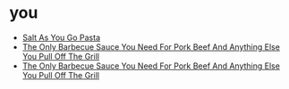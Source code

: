 # you

 * [Salt As You Go Pasta](index/s/salt-as-you-go-pasta.json)
 * [The Only Barbecue Sauce You Need For Pork Beef And Anything Else You Pull Off The Grill](index/t/the-only-barbecue-sauce-you-need-for-pork-beef-and-anything-else-you-pull-off-the-grill-51175670.json)
 * [The Only Barbecue Sauce You Need For Pork Beef And Anything Else You Pull Off The Grill](index/t/the-only-barbecue-sauce-you-need-for-pork-beef-and-anything-else-you-pull-off-the-grill-51175670.json)
